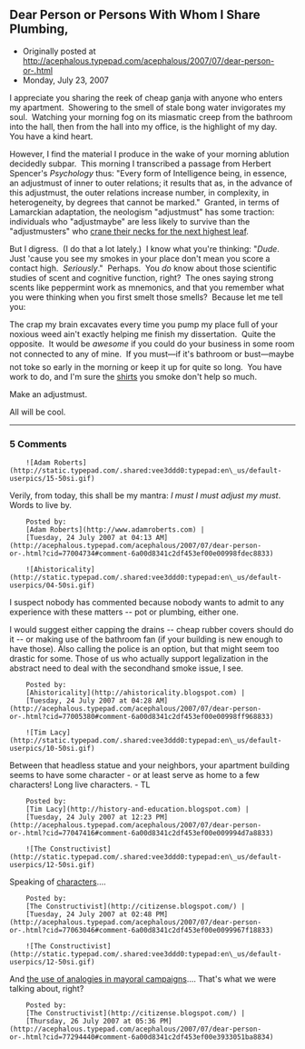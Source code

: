 ## Dear Person or Persons With Whom I Share Plumbing,

 * Originally posted at http://acephalous.typepad.com/acephalous/2007/07/dear-person-or-.html
 * Monday, July 23, 2007



I appreciate you sharing the reek of cheap ganja with anyone who enters my apartment.  Showering to the smell of stale bong water invigorates my soul.  Watching your morning fog on its miasmatic creep from the bathroom into the hall, then from the hall into my office, is the highlight of my day.  You have a kind heart.  

However, I find the material I produce in the wake of your morning ablution decidedly subpar.  This morning I transcribed a passage from Herbert Spencer's _Psychology_ thus: "Every form of Intelligence being, in essence, an adjustmust of inner to outer relations; it results that as, in the advance of this adjustmust, the outer relations increase number, in complexity, in heterogeneity, by degrees that cannot be marked."  Granted, in terms of Lamarckian adaptation, the neologism "adjustmust" has some traction: individuals who "adjustmaybe" are less likely to survive than the "adjustmusters" who [crane their necks for the next highest leaf](http://acephalous.typepad.com/giraffe.gif).

But I digress.  (I do that a lot lately.)  I know what you're thinking: "_Dude_.  Just 'cause you see my smokes in your place don't mean you score a contact high.  _Seriously_."  Perhaps.  You _do_ know about those scientific studies of scent and cognitive function, right?  The ones saying strong scents like peppermint work as mnemonics, and that you remember what you were thinking when you first smelt those smells?  Because let me tell you: 

The crap my brain excavates every time you pump my place full of your noxious weed ain't exactly helping me finish my dissertation.  Quite the opposite.  It would be _awesome_ if you could do your business in some room not connected to any of mine.  If you must—if it's bathroom or bust—maybe not toke so early in the morning or keep it up for quite so long.  You have work to do, and I'm sure the [shirts](http://www.google.com/search?q=hemp+shirts) you smoke don't help so much.  

Make an adjustmust.

All will be cool.

		

* * *

### 5 Comments 

		

                
[]()

	

		![Adam Roberts](http://static.typepad.com/.shared:vee3ddd0:typepad:en\_us/default-userpics/15-50si.gif)
	

	

		

Verily, from today, this shall be my mantra:  _I must I must adjust my must_.  Words to live by.

	

		Posted by:
		[Adam Roberts](http://www.adamroberts.com) |
		[Tuesday, 24 July 2007 at 04:13 AM](http://acephalous.typepad.com/acephalous/2007/07/dear-person-or-.html?cid=77004734#comment-6a00d8341c2df453ef00e00998fdec8833)

[]()

	

		![Ahistoricality](http://static.typepad.com/.shared:vee3ddd0:typepad:en\_us/default-userpics/04-50si.gif)
	

	

		

I suspect nobody has commented because nobody wants to admit to any experience with these matters -- pot or plumbing, either one. 

I would suggest either capping the drains -- cheap rubber covers should do it -- or making use of the bathroom fan (if your building is new enough to have those). Also calling the police is an option, but that might seem too drastic for some. Those of us who actually support legalization in the abstract need to deal with the secondhand smoke issue, I see.

	

		Posted by:
		[Ahistoricality](http://ahistoricality.blogspot.com) |
		[Tuesday, 24 July 2007 at 04:28 AM](http://acephalous.typepad.com/acephalous/2007/07/dear-person-or-.html?cid=77005380#comment-6a00d8341c2df453ef00e00998ff968833)

[]()

	

		![Tim Lacy](http://static.typepad.com/.shared:vee3ddd0:typepad:en\_us/default-userpics/10-50si.gif)
	

	

		

Between that headless statue and your neighbors, your apartment building seems to have some character - or at least serve as home to a few characters!  Long live characters. - TL

	

		Posted by:
		[Tim Lacy](http://history-and-education.blogspot.com) |
		[Tuesday, 24 July 2007 at 12:23 PM](http://acephalous.typepad.com/acephalous/2007/07/dear-person-or-.html?cid=77047416#comment-6a00d8341c2df453ef00e009994d7a8833)

[]()

	

		![The Constructivist](http://static.typepad.com/.shared:vee3ddd0:typepad:en\_us/default-userpics/12-50si.gif)
	

	

		

Speaking of [characters](http://citizense.blogspot.com/2007/07/lit-bloggers-of-world-unite.html)....

	

		Posted by:
		[The Constructivist](http://citizense.blogspot.com/) |
		[Tuesday, 24 July 2007 at 02:48 PM](http://acephalous.typepad.com/acephalous/2007/07/dear-person-or-.html?cid=77063046#comment-6a00d8341c2df453ef00e0099967f18833)

[]()

	

		![The Constructivist](http://static.typepad.com/.shared:vee3ddd0:typepad:en\_us/default-userpics/12-50si.gif)
	

	

		

And [the use of analogies in mayoral campaigns](http://mlyhlss.blogspot.com/2007/07/berube-mayoral-campaign-kicks-off-with.html)....  That's what we were talking about, right?

	

		Posted by:
		[The Constructivist](http://citizense.blogspot.com/) |
		[Thursday, 26 July 2007 at 05:36 PM](http://acephalous.typepad.com/acephalous/2007/07/dear-person-or-.html?cid=77294440#comment-6a00d8341c2df453ef00e3933051ba8834)

		

        